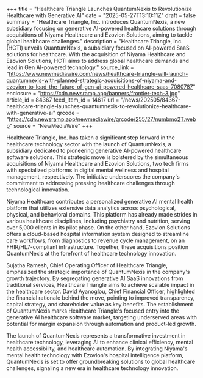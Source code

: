 +++
title = "Healthcare Triangle Launches QuantumNexis to Revolutionize Healthcare with Generative AI"
date = "2025-05-27T13:10:11Z"
draft = false
summary = "Healthcare Triangle, Inc. introduces QuantumNexis, a new subsidiary focusing on generative AI-powered healthcare solutions through acquisitions of Niyama Healthcare and Ezovion Solutions, aiming to tackle global healthcare challenges."
description = "Healthcare Triangle, Inc. (HCTI) unveils QuantumNexis, a subsidiary focused on AI-powered SaaS solutions for healthcare. With the acquisition of Niyama Healthcare and Ezovion Solutions, HCTI aims to address global healthcare demands and lead in Gen AI-powered technology."
source_link = "https://www.newmediawire.com/news/healthcare-triangle-will-launch-quantumnexis-with-planned-strategic-acquisitions-of-niyama-and-ezovion-to-lead-the-future-of-gen-ai-powered-healthcare-saas-7080787"
enclosure = "https://cdn.newsramp.app/banners/frontier-tech-3.jpg"
article_id = 84367
feed_item_id = 14617
url = "/news/202505/84367-healthcare-triangle-launches-quantumnexis-to-revolutionize-healthcare-with-generative-ai"
qrcode = "https://cdn.newsramp.app/newmediawire/qrcode/255/27/numbmo2T.webp"
source = "NewMediaWire"
+++

<p>Healthcare Triangle, Inc. has taken a significant step forward in the healthcare technology sector with the launch of QuantumNexis, a subsidiary dedicated to pioneering generative AI-powered healthcare software solutions. This strategic move is bolstered by the simultaneous acquisitions of Niyama Healthcare and Ezovion Solutions, two tech firms with specialized platforms in digital mental wellness and hospital management, respectively. The initiative underscores the company's commitment to addressing pressing healthcare challenges through technological innovation.</p><p>Niyama Healthcare contributes a personalized generative AI mental health platform that utilizes extensive data analytics across psychological, physical, and behavioral domains. This platform has already made strides in various healthcare disciplines, including psychiatry and nutrition, serving over 5,000 clients in its pilot phase. On the other hand, Ezovion Solutions offers a cloud-based hospital information system designed to streamline care workflows, from diagnostics to revenue cycle management, on an FHIR/HL7-compliant infrastructure. Together, these acquisitions position QuantumNexis at the forefront of healthcare technology innovation.</p><p>Sujatha Ramesh, Chief Operating Officer of Healthcare Triangle, emphasized the strategic importance of QuantumNexis in the company's growth trajectory. By segregating generative AI SaaS innovations from traditional services, Healthcare Triangle aims to achieve scalable impact in the healthcare sector. David Ayanoglou, Chief Financial Officer, highlighted the financial rationale behind the move, pointing to improved transparency, capital strategy, and shareholder value as key benefits. The establishment of QuantumNexis marks Healthcare Triangle's focused entry into the generative AI healthcare software market, targeting underserved areas with potential for margin expansion through automation and product-led growth.</p><p>The launch of QuantumNexis represents a transformative investment in healthcare technology, leveraging AI to enhance clinical efficiency, mental health accessibility, and healthcare automation. By integrating Niyama's mental health technology with Ezovion's hospital intelligence platform, QuantumNexis is set to offer groundbreaking solutions to global healthcare challenges, signaling a new era in healthcare technology innovation.</p>